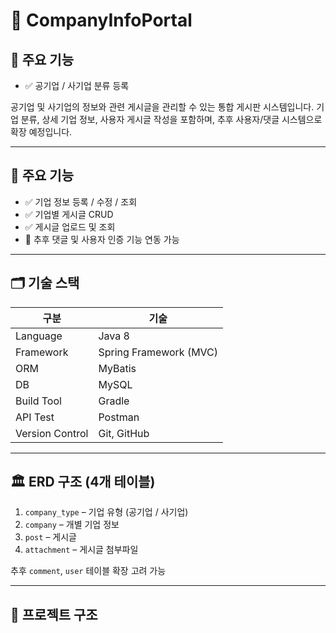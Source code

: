 # 🏢 CompanyInfoPortal



## 📌 주요 기능

- ✅ 공기업 / 사기업 분류 등록

공기업 및 사기업의 정보와 관련 게시글을 관리할 수 있는 통합 게시판 시스템입니다. 
기업 분류, 상세 기업 정보, 사용자 게시글 작성을 포함하며, 추후 사용자/댓글 시스템으로 확장 예정입니다.

---

## 📌 주요 기능


- ✅ 기업 정보 등록 / 수정 / 조회
- ✅ 기업별 게시글 CRUD
- ✅ 게시글 업로드 및 조회
- 🔄 추후 댓글 및 사용자 인증 기능 연동 가능

---

## 🗂️ 기술 스택

| 구분 | 기술 |
|------|------|
| Language | Java 8 |
| Framework | Spring Framework (MVC) |
| ORM | MyBatis |
| DB | MySQL  |
| Build Tool | Gradle |
| API Test | Postman |
| Version Control | Git, GitHub |

---

## 🏛️ ERD 구조 (4개 테이블)


1. `company_type` – 기업 유형 (공기업 / 사기업)
2. `company` – 개별 기업 정보
3. `post` – 게시글
4. `attachment` – 게시글 첨부파일

추후 `comment`, `user` 테이블 확장 고려 가능


---

## 📁 프로젝트 구조
